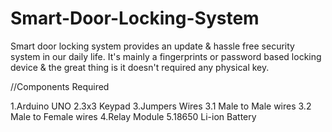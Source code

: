 # Smart-Door-Locking-System
Smart door locking system provides an update &amp; hassle free security system in our daily life. It's mainly a fingerprints or password based locking device &amp; the great thing is it doesn't required any physical key.

//Components Required

1.Arduino UNO
2.3x3 Keypad
3.Jumpers Wires
  3.1 Male to Male wires
  3.2 Male to Female wires
4.Relay Module
5.18650 Li-ion Battery

